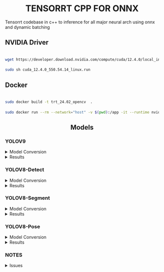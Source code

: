 
# <div align="center">TENSORRT CPP FOR ONNX</d>
 

Tensorrt codebase in c++ to inference for all major neural arch using onnx and dynamic batching


## <div align="left">NVIDIA Driver</d>

```bash

wget https://developer.download.nvidia.com/compute/cuda/12.4.0/local_installers/cuda_12.4.0_550.54.14_linux.run

sudo sh cuda_12.4.0_550.54.14_linux.run

```

## <div align="left">Docker</d>

```bash

sudo docker build -t trt_24.02_opencv  .

sudo docker run --rm --network="host" -v $(pwd):/app -it --runtime nvidia trt_24.02_opencv bash
```

## <div align="center">Models</div>

### <div align="left">YOLOV9</div>

<details>
<summary>Model Conversion</summary>

url = https://github.com/WongKinYiu/yolov9.git

commit 380284cb66817e9ffa30a80cad4c1b110897b2fb

- Clone the yolov9
```bash

git clone https://github.com/WongKinYiu/yolov9

python3 export.py --weights <model_version>.pt --include onnx_end2end

git clone https://github.com/PrinceP/tensorrt-cpp-for-onnx

// Move <model_version>-end2end.onnx file to 'examples/yolov9'
cp <model_version>-end2end.onnx /app/examples/yolov9

mkdir build
cd build
cmake ..
make -j4

./yolov9 /app/examples/yolov9/<model_version>-end2end.onnx /app/data/

// Check the results folder
```

</details>

<details>
<summary>Results</summary>

**Results  [YOLOv9-C, Batchsize = 2, Model size = 640x640]**

<div style="display: flex; justify-content: center;
padding: 10px">
    <img src="./results/v9_bus.jpg" width="100%"/>
</div>
<div style="display: flex; justify-content: center;
padding: 10px">
    <img src="./results/v9_zidane.jpg" width="100%"/>
</div>
<div style="display: flex; justify-content: center; padding: 10px">
    <img src="./results/v9_test.jpeg" width="100%"/>
</div>
</details>

### <div align="left">YOLOV8-Detect</div>

<details>
<summary>Model Conversion</summary>

url = https://github.com/ultralytics/ultralytics

ultralytics==8.1.24

- Install ultralytics package in python
```python

from ultralytics import YOLO

model = YOLO('yolov8s.pt')
model.export(format='onnx', dynamic=True)
```
```bash
git clone https://github.com/PrinceP/tensorrt-cpp-for-onnx

// Move <model_version>.onnx file to 'examples/yolov8'
cp <model_version>.onnx /app/examples/yolov8

mkdir build
cd build
cmake ..
make -j4

./yolov8-detect /app/examples/yolov8/<model_version>.onnx /app/data/

// Check the results folder
```

</details>

<details>
<summary>Results</summary>

**Results  [YOLOv8s, Batchsize = 2, Model size = 640x640]**

<div style="display: flex; justify-content: center;
padding: 10px">
    <img src="./results/v8_bus.jpg" width="100%"/>
</div>
<div style="display: flex; justify-content: center;
padding: 10px">
    <img src="./results/v8_zidane.jpg" width="100%"/>
</div>
<div style="display: flex; justify-content: center; padding: 10px">
    <img src="./results/v8_test.jpeg" width="100%"/>
</div>
</details>

### <div align="left">YOLOV8-Segment</div>

<details>
<summary>Model Conversion</summary>

url = https://github.com/ultralytics/ultralytics

ultralytics==8.1.24

- Install ultralytics package in python
```python

from ultralytics import YOLO

# Load a model
model = YOLO('yolov8n-seg.pt')

# Export the model
model.export(format='onnx', dynamic=True)
```
```bash
git clone https://github.com/PrinceP/tensorrt-cpp-for-onnx

// Move <model_version>.onnx file to 'examples/yolov8'
cp <model_version>.onnx /app/examples/yolov8

mkdir build
cd build
cmake ..
make -j4

./yolov8-segment /app/examples/yolov8/<model_version>.onnx /app/data/

// Check the results folder
```

</details>

<details>
<summary>Results</summary>

**Results  [YOLOv8n, Batchsize = 2, Model size = 640x640]**

<div style="display: flex; justify-content: center;
padding: 10px">
    <img src="./results/v8seg_bus.jpg" width="100%"/>
</div>
<div style="display: flex; justify-content: center;
padding: 10px">
    <img src="./results/v8seg_zidane.jpg" width="100%"/>
</div>
<div style="display: flex; justify-content: center; padding: 10px">
    <img src="./results/v8seg_test.jpeg" width="100%"/>
</div>
</details>

### <div align="left">YOLOV8-Pose</div>

<details>
<summary>Model Conversion</summary>

url = https://github.com/ultralytics/ultralytics

ultralytics==8.1.24

- Install ultralytics package in python
```python

from ultralytics import YOLO

# Load a model
model = YOLO('yolov8n-pose.pt')

# Export the model
model.export(format='onnx', dynamic=True)
```
```bash
git clone https://github.com/PrinceP/tensorrt-cpp-for-onnx

// Move <model_version>.onnx file to 'examples/yolov8'
cp <model_version>.onnx /app/examples/yolov8

mkdir build
cd build
cmake ..
make -j4

./yolov8-pose /app/examples/yolov8/<model_version>.onnx /app/data/

// Check the results folder
```

</details>

<details>
<summary>Results</summary>

**Results  [YOLOv8n, Batchsize = 2, Model size = 640x640]**

<div style="display: flex; justify-content: center;
padding: 10px">
    <img src="./results/v8pose_bus.jpg" width="100%"/>
</div>
<div style="display: flex; justify-content: center;
padding: 10px">
    <img src="./results/v8pose_zidane.jpg" width="100%"/>
</div>
<div style="display: flex; justify-content: center; padding: 10px">
    <img src="./results/v8pose_test.jpeg" width="100%"/>
</div>
</details>


### <div align="left">NOTES</div>
<details>
<summary>Issues</summary>

-  Dynamic batching is supported. The batchsize and image sizes can be updated in the codebase.

- If size issue happens while building. Increase the workspaceSize

```bash
    Internal error: plugin node /end2end/EfficientNMS_TRT requires XXX bytes of scratch space, but only XXX is available. Try increasing the workspace size with IBuilderConfig::setMemoryPoolLimit().
```
```cpp
    config->setMaxWorkspaceSize(1U << 26) 
    //The current memory is 2^26 bytes
```
</details>

